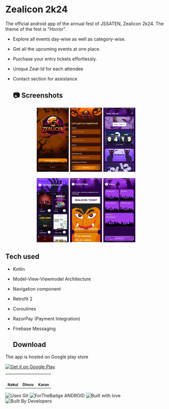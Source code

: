 # Zealicon 2k24
The official android app of the annual fest of JSSATEN, Zealicon 2k24. The theme of the fest is "Horror".

- Explore all events day-wise as well as category-wise.
- Get all the upcoming events at one place.
- Purchase your entry tickets effortlessly.
- Unique Zeal-Id for each attendee
- Contact section for assistance

  ## 📷 Screenshots
<div align="center">
  <img src="https://github.com/shags8/Zealicon_2K24/blob/master/app/src/main/res/drawable/11.jpg" width="100" height="200">
  <img src="https://github.com/shags8/Zealicon_2K24/blob/master/app/src/main/res/drawable/12.jpg" width="100" height="200">
  <img src="https://github.com/shags8/Zealicon_2K24/blob/master/app/src/main/res/drawable/13.jpg" width="100" height="200">

</div>
<br>
<div align="center">
  <img src="https://github.com/shags8/Zealicon_2K24/blob/master/app/src/main/res/drawable/14.jpg" width="100" height="200">
  <img src="https://github.com/shags8/Zealicon_2K24/blob/master/app/src/main/res/drawable/15.jpg" width="100" height="200">
  <img src="https://github.com/shags8/Zealicon_2K24/blob/master/app/src/main/res/drawable/16.jpg" width="100" height="200">

</div>


## Tech used
- Kotlin
- Model-View-Viewmodel Architecture
- Navigation component
- Retrofit 2
- Coroutines
- RazorPay (Payment Integration)
- Firebase Messaging

  ## Download 

The app is hosted on Google play store

<a href="https://play.google.com/store/apps/details?id=com.zealicon_2024">
  <img src="https://play.google.com/intl/en_us/badges/static/images/badges/en_badge_web_generic.png" width="200" height="80" alt="Get it on Google Play">
</a>

<table>
  <tbody><tr>
    <td align="center"><a href="https://github.com/shags8"><img alt="" src="https://avatars.githubusercontent.com/shags8" width="100px;"><br><sub><b>Nakul </b></sub></a></td>
    <td align="center"><a href="https://github.com/Agrawal-Ayush-009"><img alt="" src="https://avatars.githubusercontent.com/Agrawal-Ayush-009" width="100px;"><br><sub><b>Dhruv </b></sub></a></td>
    <td align="center"><a href="https://github.com/phoenix-kanak"><img alt="" src="https://avatars.githubusercontent.com/phoenix-kanak" width="100px;"><br><sub><b>Karan </b></sub></a></td>
   
  </tr>
</tbody></table>

![Uses Git](https://forthebadge.com/images/badges/uses-git.svg)
![ForTheBadge ANDROID](https://forthebadge.com/images/badges/built-for-android.svg)
![Built with love](https://forthebadge.com/images/badges/built-with-love.svg)
![Built By Developers](https://forthebadge.com/images/badges/built-by-developers.svg)
